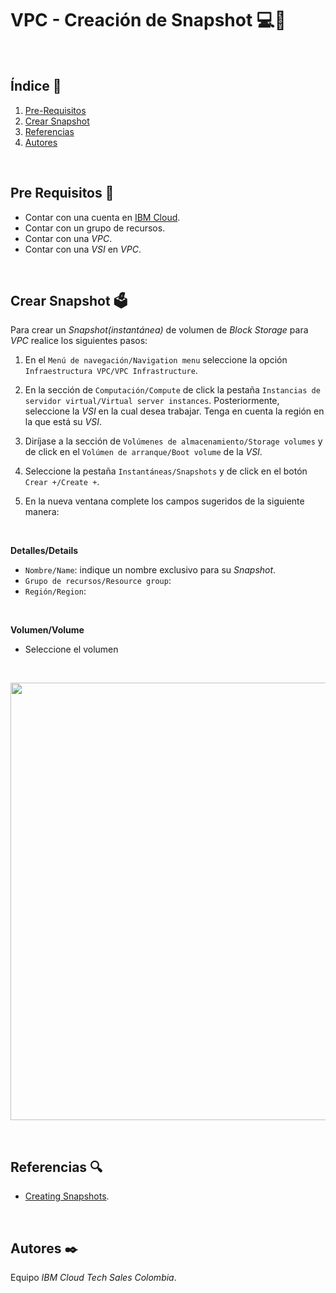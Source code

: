 # VPC - Creación de Snapshot 💻💾
<br />

## Índice  📰
1. [Pre-Requisitos](#Pre-Requisitos-pencil)
2. [Crear Snapshot](#Crear-Snapshot-ballot_box)
3. [Referencias](#Referencias-mag)
4. [Autores](#Autores-black_nib)
<br />


## Pre Requisitos :pencil:
* Contar con una cuenta en <a href="https://cloud.ibm.com/">IBM Cloud</a>.
* Contar con un grupo de recursos.
* Contar con una *VPC*.
* Contar con una *VSI* en *VPC*.

<br />

## Crear Snapshot :ballot_box:
Para crear un *Snapshot(instantánea)* de volumen de *Block Storage* para *VPC* realice los siguientes pasos:

1. En el ```Menú de navegación/Navigation menu``` seleccione la opción ```Infraestructura VPC/VPC Infrastructure```.

2. En la sección de ```Computación/Compute``` de click la pestaña ```Instancias de servidor virtual/Virtual server instances```. Posteriormente, seleccione la *VSI* en la cual desea trabajar. Tenga en cuenta la región en la que está su *VSI*.

3. Diríjase a la sección de ```Volúmenes de almacenamiento/Storage volumes``` y de click en el ```Volúmen de arranque/Boot volume``` de la *VSI*.

4. Seleccione la pestaña ```Instantáneas/Snapshots``` y de click en el botón ```Crear +/Create +```.

5. En la nueva ventana complete los campos sugeridos de la siguiente manera:
<br />

**Detalles/Details** 
* ```Nombre/Name```: indique un nombre exclusivo para su *Snapshot*.
* ```Grupo de recursos/Resource group```:
* ```Región/Region```:
<br />

**Volumen/Volume**
* Seleccione el volumen

<br />

<p align="center"><img width="700" src="https://github.com/emeloibmco/VPC-Creacion-Snapshot/blob/main/images/vpc-crear-snapshot.gif"></p>
<br />

## Referencias :mag:
* <a href="https://cloud.ibm.com/docs/vpc?topic=vpc-snapshots-vpc-create&interface=ui">Creating Snapshots</a>.
<br />

## Autores :black_nib:
Equipo *IBM Cloud Tech Sales Colombia*.
<br />
